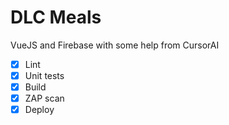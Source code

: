 # DLC Meals

VueJS and Firebase with some help from CursorAI

- [x] Lint
- [x] Unit tests
- [x] Build
- [x] ZAP scan
- [x] Deploy